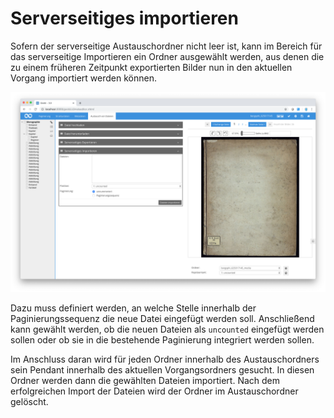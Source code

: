 # Serverseitiges importieren

Sofern der serverseitige Austauschordner nicht leer ist, kann im Bereich für das serverseitige Importieren ein Ordner ausgewählt werden, aus denen die zu einem früheren Zeitpunkt exportierten Bilder nun in den aktuellen Vorgang importiert werden können.

![Serverseitiges Importieren von Dateien](30-55d.png)

Dazu muss definiert werden, an welche Stelle innerhalb der Paginierungssequenz die neue Datei eingefügt werden soll. Anschließend kann gewählt werden, ob die neuen Dateien als `uncounted` eingefügt werden sollen oder ob sie in die bestehende Paginierung integriert werden sollen.

Im Anschluss daran wird für jeden Ordner innerhalb des Austauschordners sein Pendant innerhalb des aktuellen Vorgangsordners gesucht. In diesen Ordner werden dann die gewählten Dateien importiert. Nach dem erfolgreichen Import der Dateien wird der Ordner im Austauschordner gelöscht.